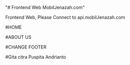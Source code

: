"# Frontend Web MobilJenazah.com" 

Frontend Web, Please Connect to api.mobilJenazah.com

#HOME

#ABOUT US

#CHANGE FOOTER

#Gita citra Puspita Andrianto

